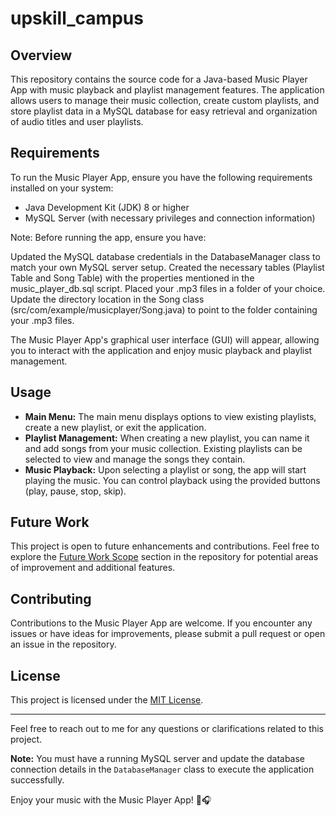 # upskill_campus


## Overview
This repository contains the source code for a Java-based Music Player App with music playback and playlist management features. The application allows users to manage their music collection, create custom playlists, and store playlist data in a MySQL database for easy retrieval and organization of audio titles and user playlists.

## Requirements
To run the Music Player App, ensure you have the following requirements installed on your system:
- Java Development Kit (JDK) 8 or higher
- MySQL Server (with necessary privileges and connection information)

Note: Before running the app, ensure you have:

Updated the MySQL database credentials in the DatabaseManager class to match your own MySQL server setup.
Created the necessary tables (Playlist Table and Song Table) with the properties mentioned in the music_player_db.sql script.
Placed your .mp3 files in a folder of your choice. Update the directory location in the Song class (src/com/example/musicplayer/Song.java) to point to the folder containing your .mp3 files.



The Music Player App's graphical user interface (GUI) will appear, allowing you to interact with the application and enjoy music playback and playlist management.

## Usage
- **Main Menu:** The main menu displays options to view existing playlists, create a new playlist, or exit the application.
- **Playlist Management:** When creating a new playlist, you can name it and add songs from your music collection. Existing playlists can be selected to view and manage the songs they contain.
- **Music Playback:** Upon selecting a playlist or song, the app will start playing the music. You can control playback using the provided buttons (play, pause, stop, skip).

## Future Work
This project is open to future enhancements and contributions. Feel free to explore the [Future Work Scope](link-to-future-work-readme) section in the repository for potential areas of improvement and additional features.

## Contributing
Contributions to the Music Player App are welcome. If you encounter any issues or have ideas for improvements, please submit a pull request or open an issue in the repository.

## License
This project is licensed under the [MIT License](link-to-license-file).

---
Feel free to reach out to me for any questions or clarifications related to this project.

**Note:** You must have a running MySQL server and update the database connection details in the `DatabaseManager` class to execute the application successfully.

Enjoy your music with the Music Player App! 🎵🎧
